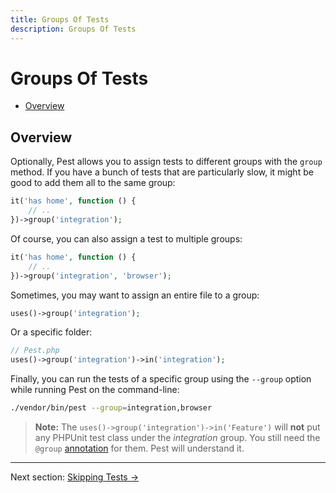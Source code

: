 ```yaml
---
title: Groups Of Tests
description: Groups Of Tests
---
```


# Groups Of Tests

- [Overview](#overview)

<a name="overview"></a>
## Overview

Optionally, Pest allows you to assign tests to different groups with the `group` method. If you have a bunch of
tests that are particularly slow, it might be good to add them all to the same group:

```php
it('has home', function () {
    // ..
})->group('integration');
```

Of course, you can also assign a test to multiple groups:

```php
it('has home', function () {
    // ..
})->group('integration', 'browser');
```

Sometimes, you may want to assign an entire file to a group:

```php
uses()->group('integration');
```

Or a specific folder:

```php
// Pest.php
uses()->group('integration')->in('integration');
```

Finally, you can run the tests of a specific group using the `--group` option while
running Pest on the command-line:

```bash
./vendor/bin/pest --group=integration,browser
```

> **Note:** The `uses()->group('integration')->in('Feature')` will **not** put any PHPUnit test class under the *integration* group.
You still need the `@group` [annotation](https://phpunit.readthedocs.io/en/latest/annotations.html) for them.
Pest will understand it.

---

Next section: [Skipping Tests →](/docs/skipping-tests)
